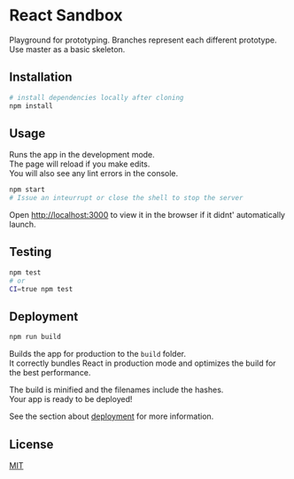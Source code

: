 # React Sandbox

Playground for prototyping. Branches represent each different prototype.
Use master as a basic skeleton.

## Installation

```bash
# install dependencies locally after cloning
npm install
```

## Usage
Runs the app in the development mode.<br>
The page will reload if you make edits.<br>
You will also see any lint errors in the console.

```bash
npm start
# Issue an inteurrupt or close the shell to stop the server
```
Open [http://localhost:3000](http://localhost:3000) to view it in the browser if it didnt' automatically launch.

## Testing

```bash
npm test
# or
CI=true npm test
```

## Deployment

```bash
npm run build
```

Builds the app for production to the `build` folder.<br>
It correctly bundles React in production mode and optimizes the build for the best performance.

The build is minified and the filenames include the hashes.<br>
Your app is ready to be deployed!

See the section about [deployment](https://facebook.github.io/create-react-app/docs/deployment) for more information.

## License
[MIT](https://choosealicense.com/licenses/mit/)


